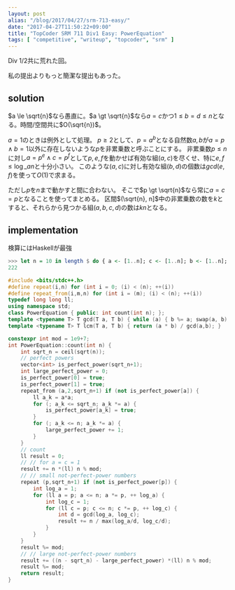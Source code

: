 ```yaml
---
layout: post
alias: "/blog/2017/04/27/srm-713-easy/"
date: "2017-04-27T11:50:22+09:00"
title: "TopCoder SRM 711 Div1 Easy: PowerEquation"
tags: [ "competitive", "writeup", "topcoder", "srm" ]
---
```


Div 1/2共に荒れた回。

私の提出よりもっと簡潔な提出もあった。

## solution

$a \le \sqrt{n}$なら愚直に。$a \gt \sqrt{n}$なら$a = c$かつ$1 \le b = d \le n$となる。時間/空間共に$O(\sqrt{n})$。

$a = 1$のときは例外として処理。
$p \ge 2$として、$p = a^b$となる自然数$a, b$が$a = p \land b = 1$以外に存在しないような$p$を非累乗数と呼ぶことにする。
非累乗数$p \le n$に対し$a = p^e \land c = p^f$として$p, e, f$を動かせば有効な組$(a, c)$を尽くせ、特に$e, f \le \log\_a{n}$と十分小さい。
このような$(a, c)$に対し有効な組$(b, d)$の個数は$gcd(e, f)$を使って$O(1)$で求まる。

ただし$p$を$n$まで動かすと間に合わない。
そこで$p \gt \sqrt{n}$なら常に$a = c = p$となることを使ってまとめる。
区間$(\sqrt{n}, n]$中の非累乗数の数を$k$とすると、それらから見つかる組$(a, b, c, d)$の数は$kn$となる。


## implementation

検算にはHaskellが最強

``` haskell
>>> let n = 10 in length $ do { a <- [1..n]; c <- [1..n]; b <- [1..n]; d <- [1..n]; guard (a^b == c^d) }
222
```

``` c++
#include <bits/stdc++.h>
#define repeat(i,n) for (int i = 0; (i) < (n); ++(i))
#define repeat_from(i,m,n) for (int i = (m); (i) < (n); ++(i))
typedef long long ll;
using namespace std;
class PowerEquation { public: int count(int n); };
template <typename T> T gcd(T a, T b) { while (a) { b %= a; swap(a, b); } return b; }
template <typename T> T lcm(T a, T b) { return (a * b) / gcd(a,b); }

constexpr int mod = 1e9+7;
int PowerEquation::count(int n) {
    int sqrt_n = ceil(sqrt(n));
    // perfect powers
    vector<int> is_perfect_power(sqrt_n+1);
    int large_perfect_power = 0;
    is_perfect_power[0] = true;
    is_perfect_power[1] = true;
    repeat_from (a,2,sqrt_n+1) if (not is_perfect_power[a]) {
        ll a_k = a*a;
        for (; a_k <= sqrt_n; a_k *= a) {
            is_perfect_power[a_k] = true;
        }
        for (; a_k <= n; a_k *= a) {
            large_perfect_power += 1;
        }
    }
    // count
    ll result = 0;
    // // for a = c = 1
    result += n *(ll) n % mod;
    // // small not-perfect-power numbers
    repeat (p,sqrt_n+1) if (not is_perfect_power[p]) {
        int log_a = 1;
        for (ll a = p; a <= n; a *= p, ++ log_a) {
            int log_c = 1;
            for (ll c = p; c <= n; c *= p, ++ log_c) {
                int d = gcd(log_a, log_c);
                result += n / max(log_a/d, log_c/d);
            }
        }
    }
    result %= mod;
    // // large not-perfect-power numbers
    result += ((n - sqrt_n) - large_perfect_power) *(ll) n % mod;
    result %= mod;
    return result;
}
```
